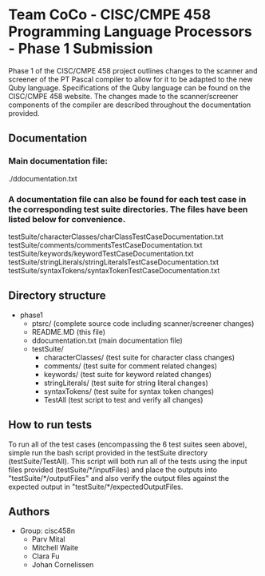 # Team CoCo - CISC/CMPE 458 Programming Language Processors - Phase 1 Submission
Phase 1 of the CISC/CMPE 458 project outlines changes to the scanner and screener of the PT Pascal compiler to allow for it to be adapted to the new Quby language. Specifications of the Quby language can be found on the CISC/CMPE 458 website. The changes made to the scanner/screener components of the compiler are described throughout the documentation provided.

## Documentation
### Main documentation file:
./ddocumentation.txt
### A documentation file can also be found for each test case in the corresponding test suite directories. The files have been listed below for convenience.
testSuite/characterClasses/charClassTestCaseDocumentation.txt
testSuite/comments/commentsTestCaseDocumentation.txt
testSuite/keywords/keywordTestCaseDocumentation.txt
testSuite/stringLiterals/stringLiteralsTestCaseDocumentation.txt
testSuite/syntaxTokens/syntaxTokenTestCaseDocumentation.txt

## Directory structure
* phase1
   * ptsrc/ (complete source code including scanner/screener changes)
   * README.MD (this file)
   * ddocumentation.txt (main documentation file)
   * testSuite/
      * characterClasses/ (test suite for character class changes)
      * comments/ (test suite for comment related changes)
      * keywords/ (test suite for keyword related changes)
      * stringLiterals/ (test suite for string literal changes)
      * syntaxTokens/ (test suite for syntax token changes)
      * TestAll (test script to test and verify all changes)

## How to run tests
To run all of the test cases (encompassing the 6 test suites seen above), simple run the bash script provided in the testSuite directory (testSuite/TestAll). This script will both run all of the tests using the input files provided (testSuite/\*/inputFiles) and place the outputs into "testSuite/\*/outputFiles" and also verify the output files against the expected output in "testSuite/\*/expectedOutputFiles.

## Authors
* Group: cisc458n
   * Parv Mital
   * Mitchell Waite
   * Clara Fu
   * Johan Cornelissen


